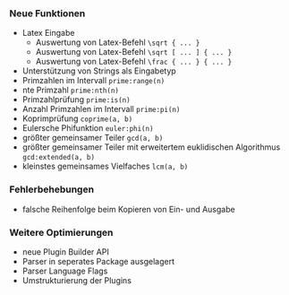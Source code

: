 ### Neue Funktionen

- Latex Eingabe
  - Auswertung von Latex-Befehl `\sqrt { ... }`
  - Auswertung von Latex-Befehl `\sqrt [ ... ] { ... }`
  - Auswertung von Latex-Befehl `\frac { ... } { ... }`
- Unterstützung von Strings als Eingabetyp
- Primzahlen im Intervall `prime:range(n)`
- nte Primzahl `prime:nth(n)`
- Primzahlprüfung `prime:is(n)`
- Anzahl Primzahlen im Intervall `prime:pi(n)`
- Koprimprüfung `coprime(a, b)`
- Eulersche Phifunktion `euler:phi(n)`
- größter gemeinsamer Teiler `gcd(a, b)`
- größter gemeinsamer Teiler mit erweitertem euklidischen Algorithmus `gcd:extended(a, b)`
- kleinstes gemeinsames Vielfaches `lcm(a, b)`

### Fehlerbehebungen

- falsche Reihenfolge beim Kopieren von Ein- und Ausgabe

### Weitere Optimierungen

- neue Plugin Builder API
- Parser in seperates Package ausgelagert
- Parser Language Flags
- Umstrukturierung der Plugins
